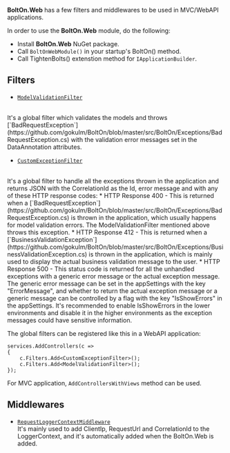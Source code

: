 **BoltOn.Web** has a few filters and middlewares to be used in MVC/WebAPI applications.

In order to use the **BoltOn.Web** module, do the following:

* Install **BoltOn.Web** NuGet package.
* Call `BoltOnWebModule()` in your startup's BoltOn() method.
* Call TightenBolts() extenstion method for `IApplicationBuilder`.

Filters
-------
* [`ModelValidationFilter`](https://github.com/gokulm/BoltOn/blob/master/src/BoltOn.Web/Filters/ModelValidationFilter.cs)
<br />
It's a global filter which validates the models and throws [`BadRequestException`](https://github.com/gokulm/BoltOn/blob/master/src/BoltOn/Exceptions/BadRequestException.cs) with the validation error messages set in the DataAnnotation attributes.

* [`CustomExceptionFilter`](https://github.com/gokulm/BoltOn/blob/master/src/BoltOn.Web/Filters/CustomExceptionFilter.cs)
<br />
It's a global filter to handle all the exceptions thrown in the application and returns JSON with the CorrelationId as the Id, error message and with any of these HTTP response codes:
    * HTTP Response 400 - This is returned when a [`BadRequestException`](https://github.com/gokulm/BoltOn/blob/master/src/BoltOn/Exceptions/BadRequestException.cs) is thrown in the application, which usually happens for model validation errors. The ModelValidationFilter mentioned above throws this exception.
    * HTTP Response 412 - This is returned when a [`BusinessValidationException`](https://github.com/gokulm/BoltOn/blob/master/src/BoltOn/Exceptions/BusinessValidationException.cs) is thrown in the application, which is mainly used to display the actual business validation message to the user.
    * HTTP Response 500 - This status code is returned for all the unhandled exceptions with a generic error message or the actual exception message. The generic error message can be set in the appSettings with the key "ErrorMessage", and whether to return the actual exception message or a generic message can be controlled by a flag with the key "IsShowErrors" in the appSettings. It's recommended to enable IsShowErrors in the lower environments and disable it in the higher environments as the exception messages could have sensitive information.

The global filters can be registered like this in a WebAPI application:

    services.AddControllers(c =>
    {
        c.Filters.Add<CustomExceptionFilter>();
        c.Filters.Add<ModelValidationFilter>();
    });

For MVC application, `AddControllersWithViews` method can be used.

Middlewares
-----------
* [`RequestLoggerContextMiddleware`](https://github.com/gokulm/BoltOn/blob/master/src/BoltOn.Web/Middlewares/RequestLoggerContextMiddleware.cs)
<br /> It's mainly used to add ClientIp, RequestUrl and CorrelationId to the LoggerContext, and it's automatically added when the BoltOn.Web is added. 

